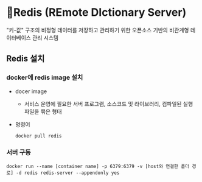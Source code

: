 # :red_car:Redis (REmote DIctionary Server)

"키-값" 구조의 비정형 데이터를 저장하고 관리하기 위한 오픈소스 기반의 비관계형 데이터베이스 관리 시스템



## Redis 설치

### docker에 redis image 설치

- docer image

  -  서비스 운영에 필요한 서버 프로그램, 소스코드 및 라이브러리, 컴파일된 실행 파일을 묶은 형태

- 명령어

  `docker pull redis`



### 서버 구동



`docker run --name [container name] -p 6379:6379 -v [host와 연결한 폴더 경로] -d redis redis-server --appendonly yes`



